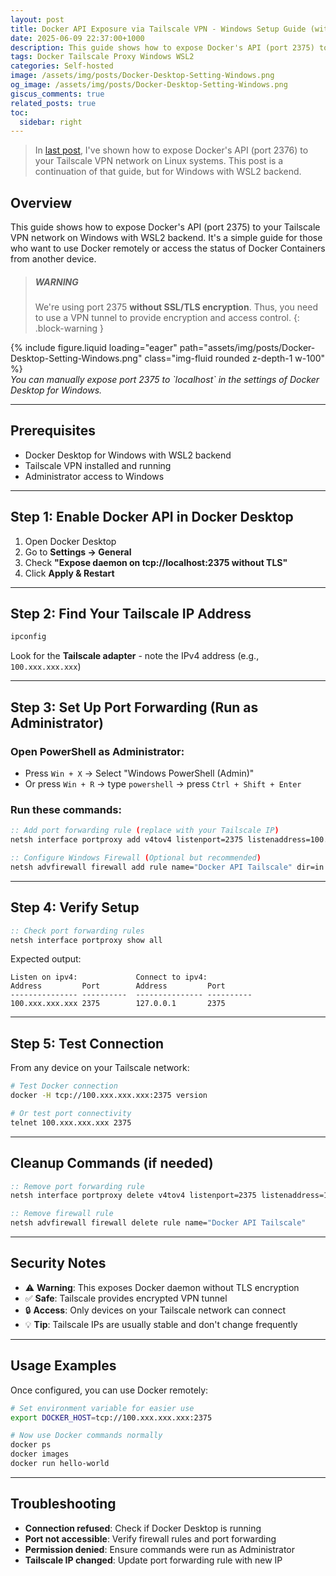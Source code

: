 ```yaml
---
layout: post
title: Docker API Exposure via Tailscale VPN - Windows Setup Guide (with WSL2 Backend)
date: 2025-06-09 22:37:00+1000
description: This guide shows how to expose Docker's API (port 2375) to your Tailscale VPN network on Windows with WSL2 backend.
tags: Docker Tailscale Proxy Windows WSL2
categories: Self-hosted
image: /assets/img/posts/Docker-Desktop-Setting-Windows.png
og_image: /assets/img/posts/Docker-Desktop-Setting-Windows.png
giscus_comments: true
related_posts: true
toc:
  sidebar: right
---
```


> In [last post](/blog/2025/Docker-API-Exposure-Linux), I've shown how to expose Docker's API (port 2376) to your Tailscale VPN network on Linux systems. This post is a continuation of that guide, but for Windows with WSL2 backend.

## Overview

This guide shows how to expose Docker's API (port 2375) to your Tailscale VPN network on Windows with WSL2 backend. It's a simple guide for those who want to use Docker remotely or access the status of Docker Containers from another device.

<!-- prettier-ignore -->
> ##### WARNING
>
> We're using port 2375 **without SSL/TLS encryption**. Thus, you need to use a VPN tunnel to provide encryption and access control.
{: .block-warning }

<div class="text-center mt-3">
    {% include figure.liquid loading="eager" path="assets/img/posts/Docker-Desktop-Setting-Windows.png" class="img-fluid rounded z-depth-1 w-100" %}
</div>
<div class="caption" style="font-style: italic;">
    You can manually expose port 2375 to `localhost` in the settings of Docker Desktop for Windows.
</div>

---

## Prerequisites

- Docker Desktop for Windows with WSL2 backend
- Tailscale VPN installed and running
- Administrator access to Windows

---

## Step 1: Enable Docker API in Docker Desktop

1. Open Docker Desktop
2. Go to **Settings → General**
3. Check **"Expose daemon on tcp://localhost:2375 without TLS"**
4. Click **Apply & Restart**

---

## Step 2: Find Your Tailscale IP Address

```bat
ipconfig
```

Look for the **Tailscale adapter** - note the IPv4 address (e.g., `100.xxx.xxx.xxx`)

---

## Step 3: Set Up Port Forwarding (Run as Administrator)

### Open PowerShell as Administrator:

- Press `Win + X` → Select "Windows PowerShell (Admin)"
- Or press `Win + R` → type `powershell` → press `Ctrl + Shift + Enter`

### Run these commands:

```bat
:: Add port forwarding rule (replace with your Tailscale IP)
netsh interface portproxy add v4tov4 listenport=2375 listenaddress=100.xxx.xxx.xxx connectport=2375 connectaddress=127.0.0.1

:: Configure Windows Firewall (Optional but recommended)
netsh advfirewall firewall add rule name="Docker API Tailscale" dir=in action=allow protocol=TCP localport=2375
```

---

## Step 4: Verify Setup

```bat
:: Check port forwarding rules
netsh interface portproxy show all
```

Expected output:

```
Listen on ipv4:             Connect to ipv4:
Address         Port        Address         Port
--------------- ----------  --------------- ----------
100.xxx.xxx.xxx 2375        127.0.0.1       2375
```

---

## Step 5: Test Connection

From any device on your Tailscale network:

```bash
# Test Docker connection
docker -H tcp://100.xxx.xxx.xxx:2375 version

# Or test port connectivity
telnet 100.xxx.xxx.xxx 2375
```

---

## Cleanup Commands (if needed)

```bat
:: Remove port forwarding rule
netsh interface portproxy delete v4tov4 listenport=2375 listenaddress=100.xxx.xxx.xxx

:: Remove firewall rule
netsh advfirewall firewall delete rule name="Docker API Tailscale"
```

---

## Security Notes

- ⚠️ **Warning**: This exposes Docker daemon without TLS encryption
- ✅ **Safe**: Tailscale provides encrypted VPN tunnel
- 🔒 **Access**: Only devices on your Tailscale network can connect
- 💡 **Tip**: Tailscale IPs are usually stable and don't change frequently

---

## Usage Examples

Once configured, you can use Docker remotely:

```bash
# Set environment variable for easier use
export DOCKER_HOST=tcp://100.xxx.xxx.xxx:2375

# Now use Docker commands normally
docker ps
docker images
docker run hello-world
```

---

## Troubleshooting

- **Connection refused**: Check if Docker Desktop is running
- **Port not accessible**: Verify firewall rules and port forwarding
- **Permission denied**: Ensure commands were run as Administrator
- **Tailscale IP changed**: Update port forwarding rule with new IP
